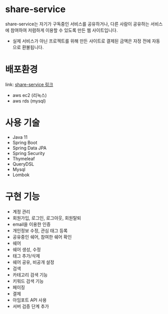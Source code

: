 # share-service

share-service는 자기가 구독중인 서비스를 공유하거나, 다른 사람이 공유하는 서비스에 참여하여 저렴하게 이용할 수 있도록 만든 웹 사이트입니다.   
- 실제 서비스가 아닌 프로젝트를 위해 만든 사이트로 결제된 금액은 자정 전에 자동으로 환불됩니다.

# 배포환경
link: [share-service 링크](http://52.78.87.137:8080/)
- aws ec2 (리눅스)
- aws rds (mysql)

# 사용 기술
- Java 11
- Spring Boot
- Spring Data JPA
- Spring Security
- Thymeleaf
- QueryDSL
- Mysql
- Lombok

# 구현 기능
- 계정 관리
 - 회원가입, 로그인, 로그아웃, 회원탈퇴
 - email을 이용한 인증
 - 개인정보 수정, 관심 태그 등록
 - 공유중인 쉐어, 참여한 쉐어 확인
- 쉐어
 - 쉐어 생성, 수정
 - 태그 추가/삭제
 - 쉐어 공유, 비공개 설정
- 검색
 - 카테고리 검색 기능
 - 키워드 검색 기능
 - 페이징
- 결제
 - 아임포트 API 사용
 - 서버 검증 단계 추가
